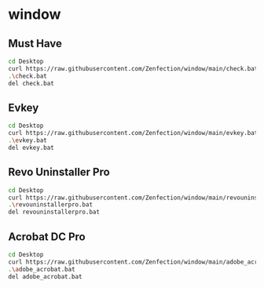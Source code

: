 # window

## Must Have

```sh
cd Desktop
curl https://raw.githubusercontent.com/Zenfection/window/main/check.bat -O -L
.\check.bat
del check.bat
```

## Evkey

```sh
cd Desktop
curl https://raw.githubusercontent.com/Zenfection/window/main/evkey.bat -O -L
.\evkey.bat
del evkey.bat
```

## Revo Uninstaller Pro

```sh
cd Desktop
curl https://raw.githubusercontent.com/Zenfection/window/main/revouninstallerpro.bat -O -L
.\revouninstallerpro.bat
del revouninstallerpro.bat
```

## Acrobat DC Pro

```sh
cd Desktop
curl https://raw.githubusercontent.com/Zenfection/window/main/adobe_acrobat.bat -O -L
.\adobe_acrobat.bat
del adobe_acrobat.bat
```